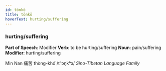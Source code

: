 ```yaml
---
id: tönkö
title: tönkö
hoverText: hurting/suffering
---
```


### hurting/suffering

**Part of Speech**: Modifier
**Verb**: to be hurting/suffering
**Noun**: pain/suffering
**Modifier**: hurting/suffering

Min Nan 痛苦 thòng-khó͘  /tʰɔŋkʰɔ/
*Sino-Tibetan Language Family*